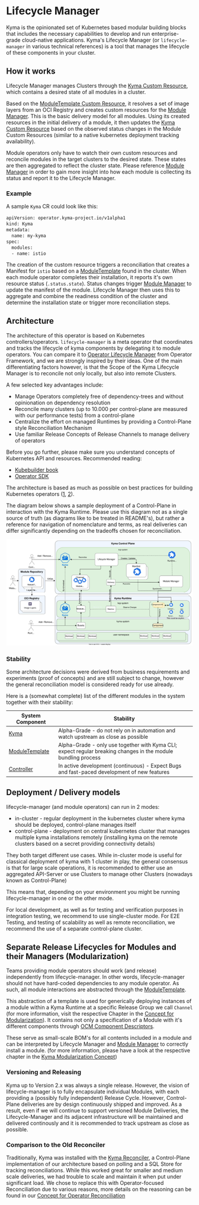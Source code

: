# Lifecycle Manager

Kyma is the opinionated set of Kubernetes based modular building blocks that includes the necessary capabilities to develop and run enterprise-grade cloud-native applications. Kyma's Lifecycle Manager (or `lifecycle-manager` in various technical references) is a tool that manages the lifecycle of these components in your cluster.

## How it works

Lifecycle Manager manages Clusters through the [Kyma Custom Resource](operator/api/v1alpha1/kyma_types.go), which contains a desired state of all modules in a cluster.

Based on the [ModuleTemplate Custom Resource](operator/api/v1alpha1/moduletemplate_types.go), it resolves a set of image layers from an OCI Registry and creates custom resources for the [Module Manager](https://github.com/kyma-project/module-manager/). This is the basic delivery model for all modules.
Using its created resources in the initial delivery of a module, it  then updates the [Kyma Custom Resource](operator/api/v1alpha1/kyma_types.go) based on the observed status changes in the Module Custom Resources (similar to a native kubernetes deployment tracking availability).

Module operators only have to watch their own custom resources and reconcile modules in the target clusters to the desired state. These states are then aggregated to reflect the cluster state. Please reference [Module Manager](https://github.com/kyma-project/module-manager/) in order to gain more insight into how each module is collecting its status and report it to the Lifecycle Manager.

### Example

A sample `Kyma` CR could look like this:
```
apiVersion: operator.kyma-project.io/v1alpha1
kind: Kyma
metadata:
  name: my-kyma
spec:
  modules:
  - name: istio
```

The creation of the custom resource triggers a reconciliation that creates a Manifest for `istio` based on a [ModuleTemplate](operator/api/v1alpha1/moduletemplate_types.go) found in the cluster.
When each module operator completes their installation, it reports it's own resource status (`.status.state`). Status changes trigger [Module Manager](https://github.com/kyma-project/module-manager/) to update the manifest of the module.
Lifecycle Manager then uses this to aggregate and combine the readiness condition of the cluster and determine the installation state or trigger more reconciliation steps.

## Architecture

The architecture of this operator is based on Kubernetes controllers/operators. `lifecycle-manager` is a meta operator that coordinates and tracks the lifecycle of kyma components by delegating it to module operators. You can compare it to [Operator Lifecycle Manager](https://olm.operatorframework.io/) from Operator Framework, and we are strongly inspired by their ideas. One of the main differentiating factors however, is that the Scope of the Kyma Lifecycle Manager is to reconcile not only locally, but also into remote Clusters.

A few selected key advantages include:

- Manage Operators completely free of dependency-trees and without opinionation on dependency resolution
- Reconcile many clusters (up to 10.000 per control-plane are measured with our performance tests) from a control-plane
- Centralize the effort on managed Runtimes by providing a Control-Plane style Reconciliation Mechanism
- Use familiar Release Concepts of Release Channels to manage delivery of operators

Before you go further, please make sure you understand concepts of Kubernetes API and resources. Recommended reading:
- [Kubebuilder book](https://book.kubebuilder.io/)
- [Operator SDK](https://sdk.operatorframework.io/docs/building-operators/golang/)

The architecture is based as much as possible on best practices for building Kubernetes operators ([1](https://cloud.google.com/blog/products/containers-kubernetes/best-practices-for-building-kubernetes-operators-and-stateful-apps), [2](https://sdk.operatorframework.io/docs/best-practices/)).

The diagram below shows a sample deployment of a Control-Plane in interaction with the Kyma Runtime. Please use this diagram not as a single source of truth (as diagrams like to be treated in README's), but rather a reference for navigation of nomenclature and terms, as real deliveries can differ significantly depending on the tradeoffs chosen for reconciliation.

![Kyma Operator Architecture](docs/assets/kyma-operator-architecture.svg)

### Stability

Some architecture decisions were derived from business requirements and experiments (proof of concepts) and are still
subject to change, however the general reconciliation model is considered ready for use already.

Here is a (somewhat complete) list of the different modules in the system together with their stability:

| System Component                                                | Stability                                                                                                     |
|-----------------------------------------------------------------|---------------------------------------------------------------------------------------------------------------|
| [Kyma](operator/api/v1alpha1/kyma_types.go)                     | Alpha-Grade - do not rely on in automation and watch upstream as close as possible                            |
| [ModuleTemplate](operator/api/v1alpha1/moduletemplate_types.go) | Alpha-Grade - only use together with Kyma CLI; expect regular breaking changes in the module bundling process |
| [Controller](operator/controllers/kyma_controller.go)           | In active development (continuous) - Expect Bugs and fast-paced development of new features                   |

## Deployment / Delivery models

lifecycle-manager (and module operators) can run in 2 modes:

- in-cluster - regular deployment in the kubernetes cluster where kyma should be deployed, control-plane manages itself
- control-plane - deployment on central kubernetes cluster that manages multiple kyma installations remotely (installing kyma on the remote clusters based on a secret providing connectivity details)

They both target different use cases. While in-cluster mode is useful for classical deployment of kyma with 1 cluster in play, the general consensus is that for large scale operations, it is recommended to either use an aggregated API-Server or use Clusters to manage other Clusters (nowadays known as Control-Plane)

This means that, depending on your environment you might be running lifecycle-manager in one or the other mode.

For local development, as well as for testing and verification purposes in integration testing, we recommend to use single-cluster mode. For E2E Testing,
and testing of scalability as well as remote reconciliation, we recommend the use of a separate control-plane cluster.

## Separate Release Lifecycles for Modules and their Managers (Modularization)

Teams providing module operators should work (and release) independently from lifecycle-manager. In other words, lifecycle-manager should not have hard-coded dependencies to any module operator. 
As such, all module interactions are abstracted through the [ModuleTemplate](operator/api/v1alpha1/moduletemplate_types.go).

This abstraction of a template is used for generically deploying instances of a module within a Kyma Runtime at a specific Release Group we call `Channel` (for more information, visit the respective Chapter in the [Concept for Modularization](https://github.com/kyma-project/community/tree/main/concepts/modularization#release-channels)). It contains not only a specification of a Module with it's different components through [OCM Component Descriptors](https://github.com/gardener/component-spec/blob/master/doc/proposal/02-component-descriptor.md).

These serve as small-scale BOM's for all contents included in a module and can be interpreted by Lifecycle Manager and [Module Manager](https://github.com/kyma-project/module-manager/)
to correctly install a module. (for more information, please have a look at the respective chapter in the [Kyma Modularization Concept](https://github.com/kyma-project/community/tree/main/concepts/modularization#component-descriptor))

### Versioning and Releasing

Kyma up to Version 2.x was always a single release. However, the vision of lifecycle-manager is to fully encapsulate individual Modules, with each providing a (possibly fully independent) Release Cycle.
However, Control-Plane deliveries are by design continuously shipped and improved. As a result, even if we will continue to support versioned Module Deliveries, the Lifecycle-Manager and its adjacent infrastructure will be maintained and delivered continously and it is recommended to track upstream as close as possible.

### Comparison to the Old Reconciler

Traditionally, Kyma was installed with the [Kyma Reconciler](https://github.com/kyma-incubator/reconciler), a Control-Plane implementation of our architecture based on polling and a SQL Store for tracking reconciliations.
While this worked great for smaller and medium scale deliveries, we had trouble to scale and maintain it when put under significant load.
We chose to replace this with Operator-focused Reconciliation due to various reasons, more details on the reasoning can be found in our [Concept for Operator Reconciliation](https://github.com/kyma-project/community/tree/main/concepts/operator-reconciliation)

